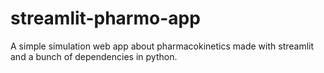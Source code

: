 # streamlit-pharmo-app
A simple simulation web app about pharmacokinetics made with streamlit and a bunch of dependencies in python.
